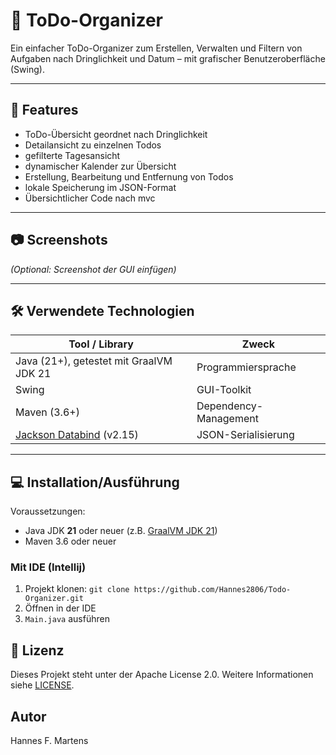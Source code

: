 # 📅 ToDo-Organizer

Ein einfacher ToDo-Organizer zum Erstellen, Verwalten und Filtern von Aufgaben nach Dringlichkeit und Datum – mit grafischer Benutzeroberfläche (Swing).

---

## 🚀 Features

- ToDo-Übersicht geordnet nach Dringlichkeit
- Detailansicht zu einzelnen Todos
- gefilterte Tagesansicht
- dynamischer Kalender zur Übersicht
- Erstellung, Bearbeitung und Entfernung von Todos
- lokale Speicherung im JSON-Format
- Übersichtlicher Code nach mvc

---

## 📷 Screenshots

*(Optional: Screenshot der GUI einfügen)*

---

## 🛠️ Verwendete Technologien

| Tool / Library                                                   | Zweck                 |
|------------------------------------------------------------------|-----------------------|
| Java (21+), getestet mit GraalVM JDK 21                          | Programmiersprache    |
| Swing                                                            | GUI-Toolkit           |
| Maven (3.6+)                                                     | Dependency-Management |
| [Jackson Databind](https://github.com/FasterXML/jackson) (v2.15) | JSON-Serialisierung   |

---

## 💻 Installation/Ausführung

Voraussetzungen:
- Java JDK **21** oder neuer (z.B. [GraalVM JDK 21](https://www.graalvm.org))
- Maven 3.6 oder neuer

### Mit IDE (Intellij)

1. Projekt klonen: `git clone https://github.com/Hannes2806/Todo-Organizer.git`
2. Öffnen in der IDE
3. `Main.java` ausführen

## 📄 Lizenz

Dieses Projekt steht unter der Apache License 2.0. Weitere Informationen siehe [LICENSE](LICENSE.txt).

## Autor

Hannes F. Martens 
